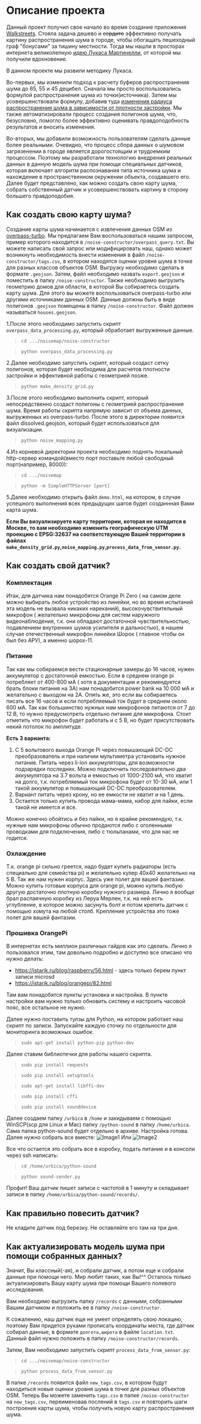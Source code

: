 # Описание проекта
Данный проект получил свое начало во время создание приложения [Walkstreets](http://walkstreets.urbica.co/). Стояла задача дешево и ~~сердито~~ эффективно получать картину распространения шума в городе, чтобы обогащать пешеходный граф "бонусами" за тишину местности. Тогда мы нашли в просторах интернета великолепную [идею Лукаса Мартинелли](https://github.com/lukasmartinelli/osm-noise-pollution/), от которой мы получили вдохновение.

В данном проекте мы развили методику Лукаса.

Во-первых, мы изменили подход к расчету буферов распространения шума до 65, 55 и 45 децибел. Сначала мы просто воспользовались формулой распространения шума из точки(источника). Затем мы усовершенствовали формулу, добавив туда [изменения радиуса распространения шума в зависимости от плотности застройки](https://www.omicsonline.org/open-access/a-parametric-study-of-the-effect-of-building-distributions-and-size-on-the-propagation-of-sound-in-the-urban-environment-2168-9717-3-118.pdf). Мы также автоматизировали процесс создания полигонов шума, что, безусловно, помогло более эффективно оценивать правдоподобность результатов и вносить изменения. 

Во-вторых, мы добавили возможность пользователям сделать данные более реальными. Очевидно, что процесс сбора данных о шумовом загрязенении в городе является дорогостоящим и трудоемким процессом. Поэтому мы разработали технологию внедрения реальных данных в данную модель шума при помощи специальных датчиков, которая включает алгоритм распознавания типа источника шума и нахождение в пространственном окружении объекта, создавшего его.
Далее будет представлено, как можно создать свою карту шума, собрать собственный датчик и усовершенствовать картину в сторону большего правдоподобия.
## Как создать свою карту шума?
Создание карты шума начинается с извлечения данных OSM из [overpass-turbo](http://overpass-turbo.eu/). Мы предлагаем Вам воспользоваться нашим запросом, пример которого находится в `/noise-constructor/overpass_query.txt`. Вы можете написать свой запрос или модифицировать наш, однако может возникнуть необходимость внести изменения в файл `/noise-constructor/tags.csv`, в котором находятся оценки уровня шума в точке для разных классов объектов OSM. Выгрузку необходимо сделать в формате `.geojson`. Затем, файл необходимо назвать `export.geojson` и поместить в папку `/noise-constructor`.
Также необходимо выгрузить геометрию домов для области, в которой Вы собираетесь создать карту шума. Для этого вы можете воспользоваться overpass-turbo или другими источниками данных OSM. Данные должны быть в виде полигонов `.geojson` помещены в папку `/noise-constructor`. Файл должен называться `houses.geojson`.

 1.После этого необходимо запустить скрипт `overpass_data_processing.py`, который обработает выгруженные данные.
> `cd .../noisemap/noise-constructor`

> `python overpass_data_processing.py`

 2.Далее необходимо запустить скрипт, который создаст сетку полигонов, которая будет необходима для расчетов плотности застройки и эффективной работы с геометрией позже. 
> `python make_density_grid.py`

 3.После этого необходимо выполнить скрипт, который непосредственно создаст полигоны с геометрией распространения шума. Время работы скрипта напрямую зависит от объема данных, выгруженных из overpass-turbo. После этого в директории появится файл dissolved.geojson, который будет использоваться для визуализации.
> `python noise_mapping.py`

 4.Из корневой директории проекта необходимо поднять локальный http-сервер командой(вместо порт поставьте любой свободный порт(например, 8000)):
> `cd .../noisemap`

> `python -m SimpleHTTPServer [port]`

 5.Далее необходимо открыть файл `demo.html`, на котором, в случае успешного выполнения всех предыдущих шагов будет созданнная Вами карта шума.

**Если Вы визуализируете карту территории, которая не находится в Москве, то вам необходимо изменить географическую UTM проекцию c EPSG:32637 на соответствующую Вашей территории в файлах `make_density_grid.py`,`noise_mapping.py`,`process_data_from_sensor.py`.**
## Как создать свой датчик?
### Комплектация
Итак, для датчика нам понадобятся Orange Pi Zero ( на самом деле можно выбирать любое устройство из линейки, но во время испытаний эта модель не вызвала никаких нареканий), высокочувствительный микрофон ( желательно микрофоны для систем наружного видеонаблюдения, т.к. они обладают достаточной чувствительностью, подавлением внутренних шумов усилителя и дальностью), в нашем случае отечественный микрофон линейки Шорох ( главное чтобы он был без АРУ), а именно шорох-11. 
### Питание
Так как мы собираемся вести стационарные замеры до 16 часов, нужен аккумулятор с достаточной емкостью. Если в среднем orange pi потребляет от 400-800 мА ( хотя в документации и рекомендуется брать блоки питания на 3А) нам понадобится power bank на 10 000 мА и желательно с выходом на 2А. Опять же, это если вы собираетесь писать все 16 часов и если потребляемый ток будет в среднем около 600 мА. 
Так как большинство нужных нам микрофонов питаются от 7 до 12 В, то нужно предусмотреть отдельно питание для микрофона. Стоит отметить что микрофон будет работать и с 5 В, но будет присутствовать некий потолок по амплитуде.

**Есть 3 варианта:**

1. С 5 вольтового выхода Orange Pi через повышающий DC-DC преобразователь и при наличии мультиметра установить нужное питание. Питать через li-ion аккумуляторы, для возможности подзарядки последних. Можно подключить последовательно два аккумулятора на 3.7 вольта и емкостью от 1000-2100 мА, что хватит на долго, т.к. потребляемый ток микрофона будет от 10-30 мА, или 1 такой аккумулятор и повышающий DC-DC преобразователем.
2. Вариант питать через крону, но ее емкости не хватит и на 1 день.
3. Остается только купить провода мама-мама, набор для пайки, если такой не имеется и все. 

Можно конечно обойтись и без пайки, но я крайне рекомендую, т.к. нужные нам микрофоны обычно продаются либо с оголенными проводками для подключения, либо с тюльпанами, что для нас не годится.
### Охлаждение
Т.к. orange pi сильно греется, надо будет купить радиаторы (есть специально для семейства pi) и желательно кулер 40х40 желательно на 5 В.
Так же нам нужен корпус. Здесь уже полет для вашей фантазии. Можно купить готовые корпуса для orange pi, можно купить любую другую достаточно плотную коробку нужного размера. Лично я вообще брал распаячную коробку из Леруа Мерлен, т.к. на ней есть углубление, в которое можно засунуть болт и потом крепить датчик с помощью хомута на любой столб. Крепление устройства это тоже полет для вашей фантазии.
### Прошивка OrangePi
В интернетах есть миллион различных гайдов как это сделать. Лично я пользовался этим, там довольно подробно и доступно все описано что нужно делать:
* <https://istarik.ru/blog/raspberry/56.html> - здесь только берем пункт записи microsd
* <https://istarik.ru/blog/orangepi/82.html>

Там вам понадобятся пункты установка и настройка. В пункте настройки вам нужно только обновить систему и настроить часовой пояс, все остальное не нужно.

Далее нужно поставить тулзы для Python, на котором работает наш скрипт по записи. Запускайте каждую сточку по отдельности для мониторинга возможных ошибок.
> `sudo apt-get install python-pip python-dev`

Далее ставим библиотечки для работы нашего скрипта.
> `sudo pip install requests`

> `sudo pip install setuptools`

> `sudo apt-get install libffi-dev`

> `sudo pip install cffi`

> `sudo pip install sounddevice`

Далее создаем папку `/urbica` в `/home` и закидываем с помощью WinSCP(scp для Linux и Mac) папку `/python-sound` в папку `/home/urbica`. Сама папка python-sound будет отдельно в архиве.
Настройка готова.
Далее нужно собрать все вместе:
![Image1](/Users/sergey_gorbatyuk/Desktop/img1.png)
Или
![Image2](/Users/sergey_gorbatyuk/Desktop/img2.png)

Все что остается это собрать все в коробку, подать питание и в консоли через ssh написать:
> `сd /home/urbica/python-sound`

> `python sound-sender.py`

Профит! Ваш датчик пишет записи с частотой в 1 минуту и складывает записи в папку `/home/urbica/python-sound/records/`.
## Как правильно повесить датчик?
Не кладите датчик под березку. Не оставляйте его там на три дня.
## Как актуализировать модель шума при помощи собранных данных?
Значит, Вы классный(-ая), и собрали датчик, а потом еще и собрали данные при помощи него. Мир любит таких, как Вы!^^ Осталось только актуализировать Вашу карту шума при помощи Вашего полевого исследования.

Вам необходимо выгрузить папку `/records` с данными, собранными Вашим датчиком и положить ее в папку `/noise-constructor`.

К сожалению, наш датчик еще не умеет определять свою локацию, поэтому Вам придется руками прописать координаты места, где датчик собирал данные, в формате `долгота,широта` в файле `location.txt`. Данный файл нужно положить в папку `/noise-constructor/records`.

Затем, Вам необходимо запустить скрипт `process_data_from_sensor.py`:
>`cd .../noisemap/noise-constructor`

>`python process_data_from_sensor.py`

В папке `/records` появится файл `new_tags.csv`, в котором будут находиться новые оценки уровня шума в точке для разных объектов OSM. Теперь Вы можете заменить `tags.csv` в папке `/noise-constructor` на `new_tags.csv`, переименовав послений в `tags.csv` и повторить шаги построения карты шума, чтобы получить новую карту распространения шума.
